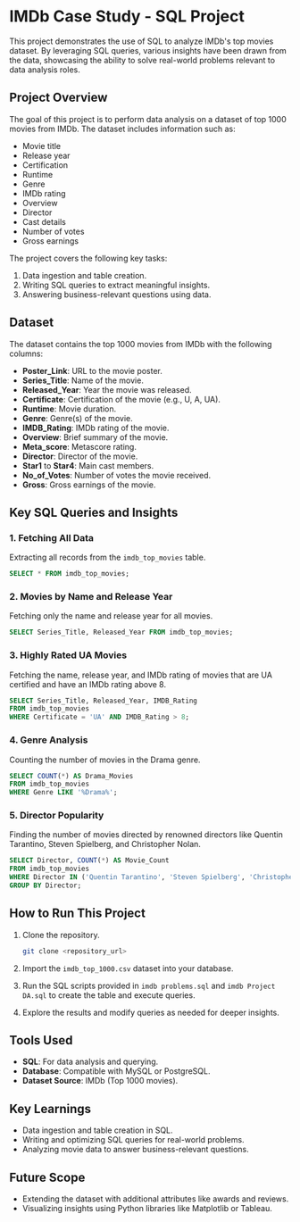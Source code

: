 # IMDb Case Study - SQL Project

This project demonstrates the use of SQL to analyze IMDb's top movies dataset. By leveraging SQL queries, various insights have been drawn from the data, showcasing the ability to solve real-world problems relevant to data analysis roles.

## Project Overview
The goal of this project is to perform data analysis on a dataset of top 1000 movies from IMDb. The dataset includes information such as:
- Movie title
- Release year
- Certification
- Runtime
- Genre
- IMDb rating
- Overview
- Director
- Cast details
- Number of votes
- Gross earnings

The project covers the following key tasks:
1. Data ingestion and table creation.
2. Writing SQL queries to extract meaningful insights.
3. Answering business-relevant questions using data.

## Dataset
The dataset contains the top 1000 movies from IMDb with the following columns:

- **Poster_Link**: URL to the movie poster.
- **Series_Title**: Name of the movie.
- **Released_Year**: Year the movie was released.
- **Certificate**: Certification of the movie (e.g., U, A, UA).
- **Runtime**: Movie duration.
- **Genre**: Genre(s) of the movie.
- **IMDB_Rating**: IMDb rating of the movie.
- **Overview**: Brief summary of the movie.
- **Meta_score**: Metascore rating.
- **Director**: Director of the movie.
- **Star1** to **Star4**: Main cast members.
- **No_of_Votes**: Number of votes the movie received.
- **Gross**: Gross earnings of the movie.

## Key SQL Queries and Insights

### 1. Fetching All Data
Extracting all records from the `imdb_top_movies` table.

```sql
SELECT * FROM imdb_top_movies;
```

### 2. Movies by Name and Release Year
Fetching only the name and release year for all movies.

```sql
SELECT Series_Title, Released_Year FROM imdb_top_movies;
```

### 3. Highly Rated UA Movies
Fetching the name, release year, and IMDb rating of movies that are UA certified and have an IMDb rating above 8.

```sql
SELECT Series_Title, Released_Year, IMDB_Rating
FROM imdb_top_movies
WHERE Certificate = 'UA' AND IMDB_Rating > 8;
```

### 4. Genre Analysis
Counting the number of movies in the Drama genre.

```sql
SELECT COUNT(*) AS Drama_Movies
FROM imdb_top_movies
WHERE Genre LIKE '%Drama%';
```

### 5. Director Popularity
Finding the number of movies directed by renowned directors like Quentin Tarantino, Steven Spielberg, and Christopher Nolan.

```sql
SELECT Director, COUNT(*) AS Movie_Count
FROM imdb_top_movies
WHERE Director IN ('Quentin Tarantino', 'Steven Spielberg', 'Christopher Nolan')
GROUP BY Director;
```

## How to Run This Project

1. Clone the repository.
   ```bash
   git clone <repository_url>
   ```

2. Import the `imdb_top_1000.csv` dataset into your database.

3. Run the SQL scripts provided in `imdb problems.sql` and `imdb Project DA.sql` to create the table and execute queries.

4. Explore the results and modify queries as needed for deeper insights.

## Tools Used
- **SQL**: For data analysis and querying.
- **Database**: Compatible with MySQL or PostgreSQL.
- **Dataset Source**: IMDb (Top 1000 movies).

## Key Learnings
- Data ingestion and table creation in SQL.
- Writing and optimizing SQL queries for real-world problems.
- Analyzing movie data to answer business-relevant questions.

## Future Scope
- Extending the dataset with additional attributes like awards and reviews.
- Visualizing insights using Python libraries like Matplotlib or Tableau.
